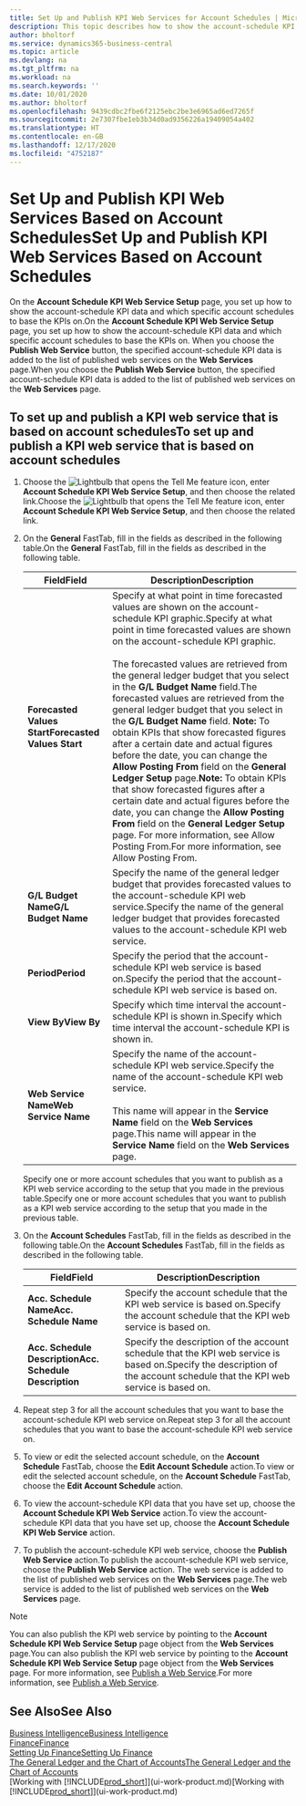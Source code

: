 ```yaml
---
title: Set Up and Publish KPI Web Services for Account Schedules | Microsoft Docs
description: This topic describes how to show the account-schedule KPI data based on specific account schedules.
author: bholtorf
ms.service: dynamics365-business-central
ms.topic: article
ms.devlang: na
ms.tgt_pltfrm: na
ms.workload: na
ms.search.keywords: ''
ms.date: 10/01/2020
ms.author: bholtorf
ms.openlocfilehash: 9439cdbc2fbe6f2125ebc2be3e6965ad6ed7265f
ms.sourcegitcommit: 2e7307fbe1eb3b34d0ad9356226a19409054a402
ms.translationtype: HT
ms.contentlocale: en-GB
ms.lasthandoff: 12/17/2020
ms.locfileid: "4752187"
---
```

# <a name="set-up-and-publish-kpi-web-services-based-on-account-schedules"></a><span data-ttu-id="937a5-103">Set Up and Publish KPI Web Services Based on Account Schedules</span><span class="sxs-lookup"><span data-stu-id="937a5-103">Set Up and Publish KPI Web Services Based on Account Schedules</span></span>
<span data-ttu-id="937a5-104">On the **Account Schedule KPI Web Service Setup** page, you set up how to show the account-schedule KPI data and which specific account schedules to base the KPIs on.</span><span class="sxs-lookup"><span data-stu-id="937a5-104">On the **Account Schedule KPI Web Service Setup** page, you set up how to show the account-schedule KPI data and which specific account schedules to base the KPIs on.</span></span> <span data-ttu-id="937a5-105">When you choose the **Publish Web Service** button, the specified account-schedule KPI data is added to the list of published web services on the **Web Services** page.</span><span class="sxs-lookup"><span data-stu-id="937a5-105">When you choose the **Publish Web Service** button, the specified account-schedule KPI data is added to the list of published web services on the **Web Services** page.</span></span>  

## <a name="to-set-up-and-publish-a-kpi-web-service-that-is-based-on-account-schedules"></a><span data-ttu-id="937a5-106">To set up and publish a KPI web service that is based on account schedules</span><span class="sxs-lookup"><span data-stu-id="937a5-106">To set up and publish a KPI web service that is based on account schedules</span></span>  
1.  <span data-ttu-id="937a5-107">Choose the ![Lightbulb that opens the Tell Me feature](media/ui-search/search_small.png "Tell me what you want to do") icon, enter **Account Schedule KPI Web Service Setup**, and then choose the related link.</span><span class="sxs-lookup"><span data-stu-id="937a5-107">Choose the ![Lightbulb that opens the Tell Me feature](media/ui-search/search_small.png "Tell me what you want to do") icon, enter **Account Schedule KPI Web Service Setup**, and then choose the related link.</span></span>  
2.  <span data-ttu-id="937a5-108">On the **General** FastTab, fill in the fields as described in the following table.</span><span class="sxs-lookup"><span data-stu-id="937a5-108">On the **General** FastTab, fill in the fields as described in the following table.</span></span>  

    |<span data-ttu-id="937a5-109">Field</span><span class="sxs-lookup"><span data-stu-id="937a5-109">Field</span></span>|<span data-ttu-id="937a5-110">Description</span><span class="sxs-lookup"><span data-stu-id="937a5-110">Description</span></span>|  
    |---------------------------------|---------------------------------------|  
    |<span data-ttu-id="937a5-111">**Forecasted Values Start**</span><span class="sxs-lookup"><span data-stu-id="937a5-111">**Forecasted Values Start**</span></span>|<span data-ttu-id="937a5-112">Specify at what point in time forecasted values are shown on the account-schedule KPI graphic.</span><span class="sxs-lookup"><span data-stu-id="937a5-112">Specify at what point in time forecasted values are shown on the account-schedule KPI graphic.</span></span><br /><br /> <span data-ttu-id="937a5-113">The forecasted values are retrieved from the general ledger budget that you select in the **G/L Budget Name** field.</span><span class="sxs-lookup"><span data-stu-id="937a5-113">The forecasted values are retrieved from the general ledger budget that you select in the **G/L Budget Name** field.</span></span> <span data-ttu-id="937a5-114">**Note:**  To obtain KPIs that show forecasted figures after a certain date and actual figures before the date, you can change the **Allow Posting From** field on the **General Ledger Setup** page.</span><span class="sxs-lookup"><span data-stu-id="937a5-114">**Note:**  To obtain KPIs that show forecasted figures after a certain date and actual figures before the date, you can change the **Allow Posting From** field on the **General Ledger Setup** page.</span></span> <span data-ttu-id="937a5-115">For more information, see Allow Posting From.</span><span class="sxs-lookup"><span data-stu-id="937a5-115">For more information, see Allow Posting From.</span></span>|  
    |<span data-ttu-id="937a5-116">**G/L Budget Name**</span><span class="sxs-lookup"><span data-stu-id="937a5-116">**G/L Budget Name**</span></span>|<span data-ttu-id="937a5-117">Specify the name of the general ledger budget that provides forecasted values to the account-schedule KPI web service.</span><span class="sxs-lookup"><span data-stu-id="937a5-117">Specify the name of the general ledger budget that provides forecasted values to the account-schedule KPI web service.</span></span>|  
    |<span data-ttu-id="937a5-118">**Period**</span><span class="sxs-lookup"><span data-stu-id="937a5-118">**Period**</span></span>|<span data-ttu-id="937a5-119">Specify the period that the account-schedule KPI web service is based on.</span><span class="sxs-lookup"><span data-stu-id="937a5-119">Specify the period that the account-schedule KPI web service is based on.</span></span>|  
    |<span data-ttu-id="937a5-120">**View By**</span><span class="sxs-lookup"><span data-stu-id="937a5-120">**View By**</span></span>|<span data-ttu-id="937a5-121">Specify which time interval the account-schedule KPI is shown in.</span><span class="sxs-lookup"><span data-stu-id="937a5-121">Specify which time interval the account-schedule KPI is shown in.</span></span>|  
    |<span data-ttu-id="937a5-122">**Web Service Name**</span><span class="sxs-lookup"><span data-stu-id="937a5-122">**Web Service Name**</span></span>|<span data-ttu-id="937a5-123">Specify the name of the account-schedule KPI web service.</span><span class="sxs-lookup"><span data-stu-id="937a5-123">Specify the name of the account-schedule KPI web service.</span></span><br /><br /> <span data-ttu-id="937a5-124">This name will appear in the **Service Name** field on the **Web Services** page.</span><span class="sxs-lookup"><span data-stu-id="937a5-124">This name will appear in the **Service Name** field on the **Web Services** page.</span></span>|  

    <span data-ttu-id="937a5-125">Specify one or more account schedules that you want to publish as a KPI web service according to the setup that you made in the previous table.</span><span class="sxs-lookup"><span data-stu-id="937a5-125">Specify one or more account schedules that you want to publish as a KPI web service according to the setup that you made in the previous table.</span></span>  

3.  <span data-ttu-id="937a5-126">On the **Account Schedules** FastTab, fill in the fields as described in the following table.</span><span class="sxs-lookup"><span data-stu-id="937a5-126">On the **Account Schedules** FastTab, fill in the fields as described in the following table.</span></span>  

    |<span data-ttu-id="937a5-127">Field</span><span class="sxs-lookup"><span data-stu-id="937a5-127">Field</span></span>|<span data-ttu-id="937a5-128">Description</span><span class="sxs-lookup"><span data-stu-id="937a5-128">Description</span></span>|  
    |---------------------------------|---------------------------------------|  
    |<span data-ttu-id="937a5-129">**Acc. Schedule Name**</span><span class="sxs-lookup"><span data-stu-id="937a5-129">**Acc. Schedule Name**</span></span>|<span data-ttu-id="937a5-130">Specify the account schedule that the KPI web service is based on.</span><span class="sxs-lookup"><span data-stu-id="937a5-130">Specify the account schedule that the KPI web service is based on.</span></span>|  
    |<span data-ttu-id="937a5-131">**Acc. Schedule Description**</span><span class="sxs-lookup"><span data-stu-id="937a5-131">**Acc. Schedule Description**</span></span>|<span data-ttu-id="937a5-132">Specify the description of the account schedule that the KPI web service is based on.</span><span class="sxs-lookup"><span data-stu-id="937a5-132">Specify the description of the account schedule that the KPI web service is based on.</span></span>|  

4.  <span data-ttu-id="937a5-133">Repeat step 3 for all the account schedules that you want to base the account-schedule KPI web service on.</span><span class="sxs-lookup"><span data-stu-id="937a5-133">Repeat step 3 for all the account schedules that you want to base the account-schedule KPI web service on.</span></span>  
5.  <span data-ttu-id="937a5-134">To view or edit the selected account schedule, on the **Account Schedule** FastTab, choose the **Edit Account Schedule** action.</span><span class="sxs-lookup"><span data-stu-id="937a5-134">To view or edit the selected account schedule, on the **Account Schedule** FastTab, choose the **Edit Account Schedule** action.</span></span>  
6.  <span data-ttu-id="937a5-135">To view the account-schedule KPI data that you have set up, choose the **Account Schedule KPI Web Service** action.</span><span class="sxs-lookup"><span data-stu-id="937a5-135">To view the account-schedule KPI data that you have set up, choose the **Account Schedule KPI Web Service** action.</span></span>  
7.  <span data-ttu-id="937a5-136">To publish the account-schedule KPI web service, choose the **Publish Web Service** action.</span><span class="sxs-lookup"><span data-stu-id="937a5-136">To publish the account-schedule KPI web service, choose the **Publish Web Service** action.</span></span> <span data-ttu-id="937a5-137">The web service is added to the list of published web services on the **Web Services** page.</span><span class="sxs-lookup"><span data-stu-id="937a5-137">The web service is added to the list of published web services on the **Web Services** page.</span></span>  

> [!NOTE]  
>  <span data-ttu-id="937a5-138">You can also publish the KPI web service by pointing to the **Account Schedule KPI Web Service Setup** page object from the **Web Services** page.</span><span class="sxs-lookup"><span data-stu-id="937a5-138">You can also publish the KPI web service by pointing to the **Account Schedule KPI Web Service Setup** page object from the **Web Services** page.</span></span> <span data-ttu-id="937a5-139">For more information, see [Publish a Web Service](across-how-publish-web-service.md).</span><span class="sxs-lookup"><span data-stu-id="937a5-139">For more information, see [Publish a Web Service](across-how-publish-web-service.md).</span></span>  

## <a name="see-also"></a><span data-ttu-id="937a5-140">See Also</span><span class="sxs-lookup"><span data-stu-id="937a5-140">See Also</span></span>  
[<span data-ttu-id="937a5-141">Business Intelligence</span><span class="sxs-lookup"><span data-stu-id="937a5-141">Business Intelligence</span></span>](bi.md)  
[<span data-ttu-id="937a5-142">Finance</span><span class="sxs-lookup"><span data-stu-id="937a5-142">Finance</span></span>](finance.md)  
[<span data-ttu-id="937a5-143">Setting Up Finance</span><span class="sxs-lookup"><span data-stu-id="937a5-143">Setting Up Finance</span></span>](finance-setup-finance.md)  
[<span data-ttu-id="937a5-144">The General Ledger and the Chart of Accounts</span><span class="sxs-lookup"><span data-stu-id="937a5-144">The General Ledger and the Chart of Accounts</span></span>](finance-general-ledger.md)  
<span data-ttu-id="937a5-145">[Working with [!INCLUDE[prod_short](includes/prod_short.md)]](ui-work-product.md)</span><span class="sxs-lookup"><span data-stu-id="937a5-145">[Working with [!INCLUDE[prod_short](includes/prod_short.md)]](ui-work-product.md)</span></span>
